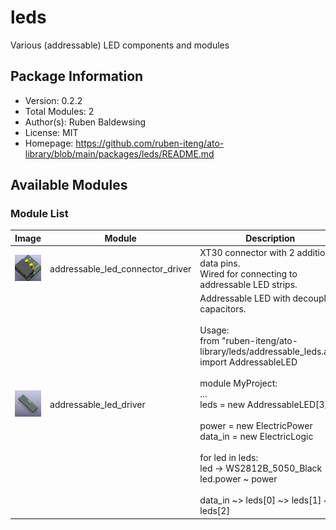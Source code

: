 # leds

Various (addressable) LED components and modules

## Package Information

- Version: 0.2.2
- Total Modules: 2
- Author(s): Ruben Baldewsing
- License: MIT
- Homepage: https://github.com/ruben-iteng/ato-library/blob/main/packages/leds/README.md

## Available Modules

### Module List

| Image | Module | Description |
|-------|--------|-------------|
|![addressable_led_connector_driver](https://github.com/ruben-iteng/ato-library/raw/main/packages/leds/assets/addressable_led_connector_driver.png)| addressable_led_connector_driver | XT30 connector with 2 additional data pins.<br>    Wired for connecting to addressable LED strips. |
|![addressable_led_driver](https://github.com/ruben-iteng/ato-library/raw/main/packages/leds/assets/addressable_led_driver.png)| addressable_led_driver | Addressable LED with decoupling capacitors.<br><br>    Usage:<br>    from "ruben-iteng/ato-library/leds/addressable_leds.ato" import AddressableLED<br><br>    module MyProject:<br>        ...<br>        leds = new AddressableLED[3]<br><br>        power = new ElectricPower<br>        data_in = new ElectricLogic<br><br>        for led in leds:<br>            led -> WS2812B_5050_Black<br>            led.power ~ power<br><br>        data_in ~> leds[0] ~> leds[1] ~> leds[2] |
